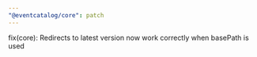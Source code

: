 ```yaml
---
"@eventcatalog/core": patch
---
```


fix(core): Redirects to latest version now work correctly when basePath is used
